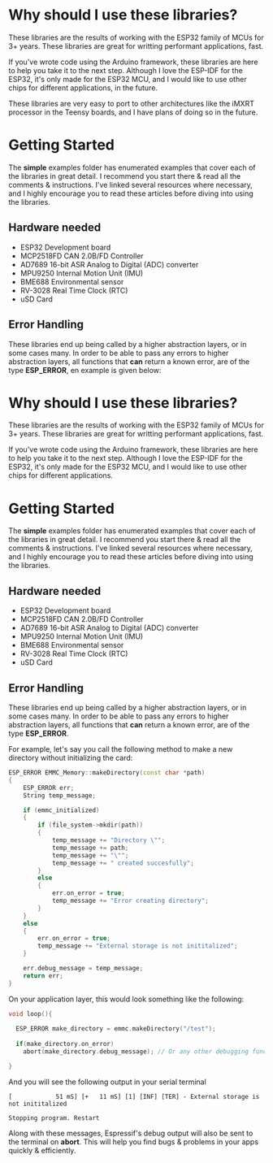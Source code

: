 # Why should I use these libraries?

These libraries are the results of working with the ESP32 family of MCUs for 3+ years. These libraries are great for writting performant applications, fast. 

If you've wrote code using the Arduino framework, these libraries are here to help you take it to the next step. Although I love the ESP-IDF for the ESP32, it's only made for the ESP32 MCU, and I would like to use other chips for different applications, in the future. 

These libraries are very easy to port to other architectures like the iMXRT processor in the Teensy boards, and I have plans of doing so in the future.

# Getting Started

The **simple** examples folder has enumerated examples that cover each of the libraries in great detail. I recommend you start there & read all the comments & instructions. I've linked several resources where necessary, and I highly encourage you to read these articles before diving into using the libraries. 

## Hardware needed

- ESP32 Development board
- MCP2518FD CAN 2.0B/FD Controller
- AD7689 16-bit ASR Analog to Digital (ADC) converter
- MPU9250 Internal Motion Unit (IMU)
- BME688 Environmental sensor
- RV-3028 Real Time Clock (RTC)
- uSD Card

## Error Handling

These libraries end up being called by a higher abstraction layers, or in some cases many. In order to be able to pass any errors to higher abstraction layers, all functions that **can** return a known error, are of the type **ESP_ERROR**, en example is given below:

# Why should I use these libraries?

These libraries are the results of working with the ESP32 family of MCUs for 3+ years. These libraries are great for writting performant applications, fast. 

If you've wrote code using the Arduino framework, these libraries are here to help you take it to the next step. Although I love the ESP-IDF for the ESP32, it's only made for the ESP32 MCU, and I would like to use other chips for different applications.

# Getting Started

The **simple** examples folder has enumerated examples that cover each of the libraries in great detail. I recommend you start there & read all the comments & instructions. I've linked several resources where necessary, and I highly encourage you to read these articles before diving into using the libraries. 

## Hardware needed

- ESP32 Development board
- MCP2518FD CAN 2.0B/FD Controller
- AD7689 16-bit ASR Analog to Digital (ADC) converter
- MPU9250 Internal Motion Unit (IMU)
- BME688 Environmental sensor
- RV-3028 Real Time Clock (RTC)
- uSD Card

## Error Handling

These libraries end up being called by a higher abstraction layers, or in some cases many. In order to be able to pass any errors to higher abstraction layers, all functions that **can** return a known error, are of the type **ESP_ERROR**.

For example, let's say you call the following method to make a new directory without initializing the card:

``` C++
ESP_ERROR EMMC_Memory::makeDirectory(const char *path)
{
    ESP_ERROR err;
    String temp_message;

    if (emmc_initialized)
    {
        if (file_system->mkdir(path))
        {
            temp_message += "Directory \"";
            temp_message += path;
            temp_message += "\"";
            temp_message += " created succesfully";
        }
        else
        {
            err.on_error = true;
            temp_message += "Error creating directory";
        }
    }
    else
    {
        err.on_error = true;
        temp_message += "External storage is not inititalized";
    }

    err.debug_message = temp_message;
    return err;
}
```

On your application layer, this would look something like the following:

``` C++
void loop(){
  
  ESP_ERROR make_directory = emmc.makeDirectory("/test");
  
  if(make_directory.on_error)
    abort(make_directory.debug_message); // Or any other debugging function call of your choice

}
```

And you will see the following output in your serial terminal

```
[            51 mS] [+   11 mS] [1] [INF] [TER] - External storage is not inititalized

Stopping program. Restart
```

Along with these messages, Espressif's debug output will also be sent to the terminal on **abort**. This will help you find bugs & problems in your apps quickly & efficiently.
